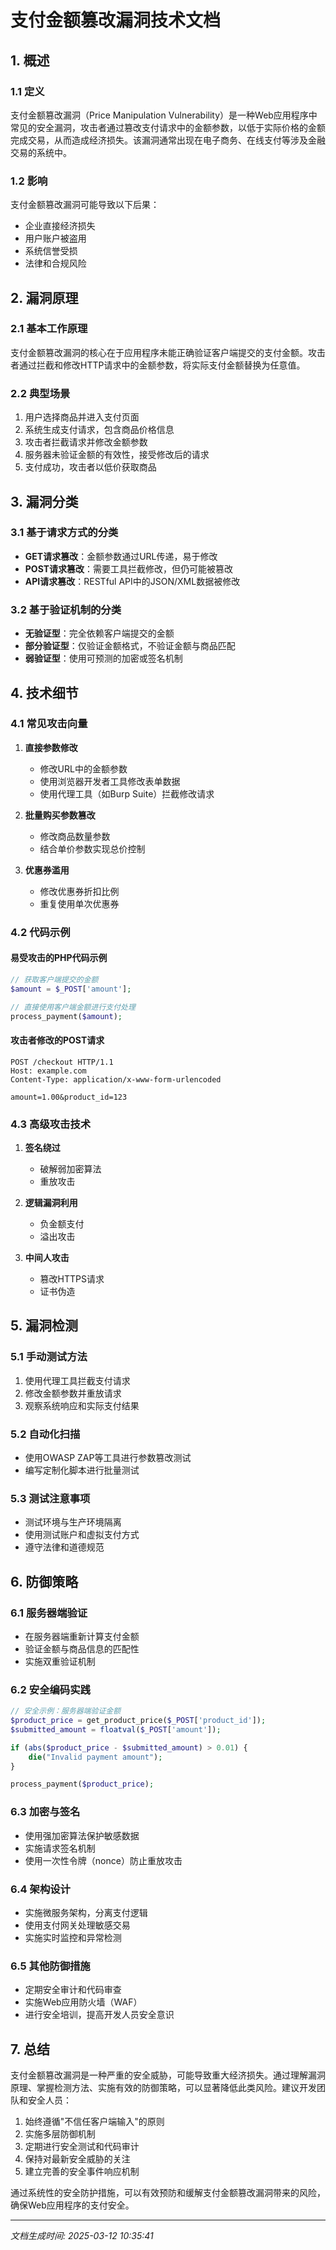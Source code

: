 # 支付金额篡改漏洞技术文档

## 1. 概述

### 1.1 定义
支付金额篡改漏洞（Price Manipulation Vulnerability）是一种Web应用程序中常见的安全漏洞，攻击者通过篡改支付请求中的金额参数，以低于实际价格的金额完成交易，从而造成经济损失。该漏洞通常出现在电子商务、在线支付等涉及金融交易的系统中。

### 1.2 影响
支付金额篡改漏洞可能导致以下后果：
- 企业直接经济损失
- 用户账户被盗用
- 系统信誉受损
- 法律和合规风险

## 2. 漏洞原理

### 2.1 基本工作原理
支付金额篡改漏洞的核心在于应用程序未能正确验证客户端提交的支付金额。攻击者通过拦截和修改HTTP请求中的金额参数，将实际支付金额替换为任意值。

### 2.2 典型场景
1. 用户选择商品并进入支付页面
2. 系统生成支付请求，包含商品价格信息
3. 攻击者拦截请求并修改金额参数
4. 服务器未验证金额的有效性，接受修改后的请求
5. 支付成功，攻击者以低价获取商品

## 3. 漏洞分类

### 3.1 基于请求方式的分类
- **GET请求篡改**：金额参数通过URL传递，易于修改
- **POST请求篡改**：需要工具拦截修改，但仍可能被篡改
- **API请求篡改**：RESTful API中的JSON/XML数据被修改

### 3.2 基于验证机制的分类
- **无验证型**：完全依赖客户端提交的金额
- **部分验证型**：仅验证金额格式，不验证金额与商品匹配
- **弱验证型**：使用可预测的加密或签名机制

## 4. 技术细节

### 4.1 常见攻击向量
1. **直接参数修改**
   - 修改URL中的金额参数
   - 使用浏览器开发者工具修改表单数据
   - 使用代理工具（如Burp Suite）拦截修改请求

2. **批量购买参数篡改**
   - 修改商品数量参数
   - 结合单价参数实现总价控制

3. **优惠券滥用**
   - 修改优惠券折扣比例
   - 重复使用单次优惠券

### 4.2 代码示例
#### 易受攻击的PHP代码示例
```php
// 获取客户端提交的金额
$amount = $_POST['amount'];

// 直接使用客户端金额进行支付处理
process_payment($amount);
```

#### 攻击者修改的POST请求
```http
POST /checkout HTTP/1.1
Host: example.com
Content-Type: application/x-www-form-urlencoded

amount=1.00&product_id=123
```

### 4.3 高级攻击技术
1. **签名绕过**
   - 破解弱加密算法
   - 重放攻击

2. **逻辑漏洞利用**
   - 负金额支付
   - 溢出攻击

3. **中间人攻击**
   - 篡改HTTPS请求
   - 证书伪造

## 5. 漏洞检测

### 5.1 手动测试方法
1. 使用代理工具拦截支付请求
2. 修改金额参数并重放请求
3. 观察系统响应和实际支付结果

### 5.2 自动化扫描
- 使用OWASP ZAP等工具进行参数篡改测试
- 编写定制化脚本进行批量测试

### 5.3 测试注意事项
- 测试环境与生产环境隔离
- 使用测试账户和虚拟支付方式
- 遵守法律和道德规范

## 6. 防御策略

### 6.1 服务器端验证
- 在服务器端重新计算支付金额
- 验证金额与商品信息的匹配性
- 实施双重验证机制

### 6.2 安全编码实践
```php
// 安全示例：服务器端验证金额
$product_price = get_product_price($_POST['product_id']);
$submitted_amount = floatval($_POST['amount']);

if (abs($product_price - $submitted_amount) > 0.01) {
    die("Invalid payment amount");
}

process_payment($product_price);
```

### 6.3 加密与签名
- 使用强加密算法保护敏感数据
- 实施请求签名机制
- 使用一次性令牌（nonce）防止重放攻击

### 6.4 架构设计
- 实施微服务架构，分离支付逻辑
- 使用支付网关处理敏感交易
- 实施实时监控和异常检测

### 6.5 其他防御措施
- 定期安全审计和代码审查
- 实施Web应用防火墙（WAF）
- 进行安全培训，提高开发人员安全意识

## 7. 总结

支付金额篡改漏洞是一种严重的安全威胁，可能导致重大经济损失。通过理解漏洞原理、掌握检测方法、实施有效的防御策略，可以显著降低此类风险。建议开发团队和安全人员：
1. 始终遵循"不信任客户端输入"的原则
2. 实施多层防御机制
3. 定期进行安全测试和代码审计
4. 保持对最新安全威胁的关注
5. 建立完善的安全事件响应机制

通过系统性的安全防护措施，可以有效预防和缓解支付金额篡改漏洞带来的风险，确保Web应用程序的支付安全。

---

*文档生成时间: 2025-03-12 10:35:41*

